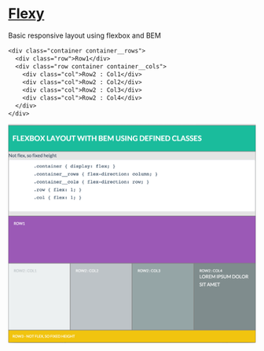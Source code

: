 # [Flexy](http://liepa.github.io/flexy/)

Basic responsive layout using flexbox and BEM

    <div class="container container__rows">
      <div class="row">Row1</div>
      <div class="row container container__cols">
        <div class="col">Row2 : Col1</div>
        <div class="col">Row2 : Col2</div>
        <div class="col">Row2 : Col3</div>
        <div class="col">Row2 : Col4</div>
      </div>
    </div>


![alt tag](https://raw.githubusercontent.com/liepa/liepa.github.io/master/flexy/images/flexy.png)
